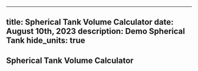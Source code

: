-----
title: Spherical Tank Volume Calculator
date: August 10th, 2023
description: Demo Spherical Tank
hide_units: true
-----

## Spherical Tank Volume Calculator


<tank-demo tank_type='Spherical'/>